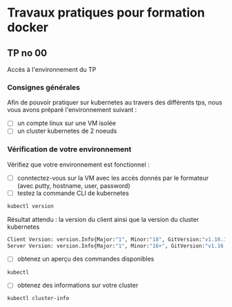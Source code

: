 # Travaux pratiques pour formation docker

## TP no 00

Accès à l'environnement du TP

### Consignes générales

Afin de pouvoir pratiquer sur kubernetes au travers des différents tps, nous vous avons préparé l'environnement suivant :
- [ ] un compte linux sur une VM isolée
- [ ] un cluster kubernetes de 2 noeuds

### Vérification de votre environnement

Vérifiez que votre environnement est fonctionnel :
- [ ] conntectez-vous sur la VM avec les accès donnés par le formateur (avec putty, hostname, user, password)
- [ ] testez la commande CLI de kubernetes

```bash
kubectl version 
```

  Résultat attendu : la version du client ainsi que la version du cluster kubernetes
```bash
Client Version: version.Info{Major:"1", Minor:"18", GitVersion:"v1.18.3", GitCommit:"2e7996e3e2712684bc73f0dec0200d64eec7fe40", GitTreeState:"clean", BuildDate:"2020-05-20T12:52:00Z", GoVersion:"go1.13.9", Compiler:"gc", Platform:"linux/amd64"}
Server Version: version.Info{Major:"1", Minor:"16+", GitVersion:"v1.16.8-eks-e16311", GitCommit:"e163110a04dcb2f39c3325af96d019b4925419eb", GitTreeState:"clean", BuildDate:"2020-03-27T22:37:12Z", GoVersion:"go1.13.8", Compiler:"gc", Platform:"linux/amd64"}
```

- [ ] obtenez un aperçu des commandes disponibles

```bash
kubectl
```

- [ ] obtenez des informations sur votre cluster

```bash
kubectl cluster-info
```

